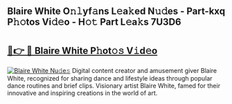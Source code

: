 ## Blaire White O𝚗𝚕yf𝚊ns L𝚎a𝚔ed N𝚞𝚍es - Part-kxq P𝚑𝚘tos Vi𝚍𝚎o - H𝚘𝚝 Part L𝚎a𝚔s 7U3D6

# <h2><a href="http://kf3jw8.oniu.top/?m=Blaire+White">🔗👉 🔴 Blaire White P𝚑ot𝚘𝚜 V𝚒d𝚎o</a></h2>

[![Blaire White Nu𝚍e𝚜](https://i.imgur.com/0qMVB7G.gif)](http://kf3jw8.oniu.top/?m=Blaire+White)
Digital content creator and amusement giver Blaire White, recognized for sharing dance and lifestyle ideas through popular dance routines and brief clips. Visionary artist Blaire White, famed for their innovative and inspiring creations in the world of art.  
